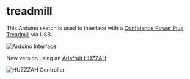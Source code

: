 # treadmill

This Arduino sketch is used to interface with a [Confidence Power Plus Treadmill](https://www.amazon.com/Confidence-Power-Motorized-Electric-Treadmill/dp/B004TGWUPE/ref=sr_1_1?ie=UTF8&qid=1470797867&sr=8-1&keywords=confidence+power+plus) via USB.

![Arduino Interface](http://i.imgur.com/fe46Rydg.jpg)

New version using an [Adafruit HUZZAH](https://www.adafruit.com/product/2471)

![HUZZZAH Controller](https://github.com/jonlorusso/treadmill/blob/master/huzzah-controller.png?raw=true)
